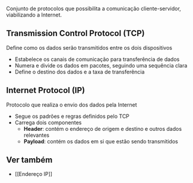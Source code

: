Conjunto de protocolos que possibilita a comunicação cliente-servidor, viabilizando a Internet.
## Transmission Control Protocol (TCP)
Define como os dados serão transmitidos entre os dois dispositivos
- Estabelece os canais de comunicação para transferência de dados
- Numera e divide os dados em pacotes, seguindo uma sequência clara
- Define o destino dos dados e a taxa de transferência
## Internet Protocol (IP)
Protocolo que realiza o envio dos dados pela Internet
- Segue os padrões e regras definidos pelo TCP
- Carrega dois componentes
	- **Header**: contém o endereço de origem e destino e outros dados relevantes
	- **Payload**: contém os dados em si que estão sendo transmitidos
## Ver também
- [[Endereço IP]]